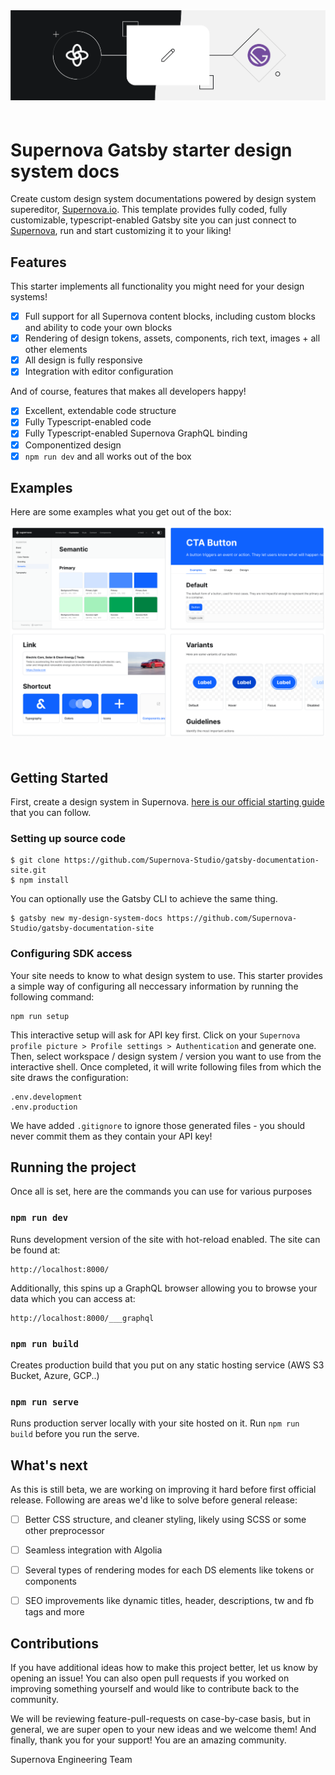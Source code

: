 <img src="https://github.com/Supernova-Studio/gatsby-documentation-site/blob/main/readme-icon.png?raw=true" alt="Supernova + Gatsby Starter Pack" style="max-width:100%; margin-bottom: 20px;" />

# Supernova Gatsby starter design system docs

Create custom design system documentations powered by design system supereditor, [Supernova.io](https://supernova.io). This template provides fully coded, fully customizable, typescript-enabled Gatsby site you can just connect to [Supernova](https://supernova.io), run and start customizing it to your liking!

## Features

This starter implements all functionality you might need for your design systems!

- [x] Full support for all Supernova content blocks, including custom blocks and ability to code your own blocks
- [x] Rendering of design tokens, assets, components, rich text, images + all other elements
- [x] All design is fully responsive
- [x] Integration with editor configuration

And of course, features that makes all developers happy!

- [x] Excellent, extendable code structure
- [x] Fully Typescript-enabled code
- [x] Fully Typescript-enabled Supernova GraphQL binding
- [x] Componentized design
- [x] `npm run dev` and all works out of the box

## Examples

Here are some examples what you get out of the box:

<img src="https://github.com/Supernova-Studio/gatsby-documentation-site/blob/main/readme-example.png?raw=true" alt="Supernova Site Examples" style="max-width:100%; margin-bottom: 20px;" />

## Getting Started 

First, create a design system in Supernova. [here is our official starting guide](https://learn.supernova.io/introduction/getting-started.html) that you can follow.

### Setting up source code
```
$ git clone https://github.com/Supernova-Studio/gatsby-documentation-site.git
$ npm install
```

You can optionally use the Gatsby CLI to achieve the same thing.

```
$ gatsby new my-design-system-docs https://github.com/Supernova-Studio/gatsby-documentation-site
```

### Configuring SDK access

Your site needs to know to what design system to use. This starter provides a simple way of configuring all neccessary information by running the following command:

```
npm run setup
```

This interactive setup will ask for API key first. Click on your `Supernova profile picture > Profile settings > Authentication` and generate one. Then, select workspace / design system / version you want to use from the interactive shell. Once completed, it will write following files from which the site draws the configuration:

```
.env.development
.env.production
```

We have added `.gitignore` to ignore those generated files - you should never commit them as they contain your API key!

## Running the project

Once all is set, here are the commands you can use for various purposes

### `npm run dev`

Runs development version of the site with hot-reload enabled. The site can be found at:

```
http://localhost:8000/
```

Additionally, this spins up a GraphQL browser allowing you to browse your data which you can access at:

```
http://localhost:8000/___graphql
```

### `npm run build`

Creates production build that you put on any static hosting service (AWS S3 Bucket, Azure, GCP..)

### `npm run serve`

Runs production server locally with your site hosted on it. Run `npm run build` before you run the serve.

## What's next

As this is still beta, we are working on improving it hard before first official release. Following are areas we'd like to solve before general release:

- [ ] Better CSS structure, and cleaner styling, likely using SCSS or some other preprocessor
- [ ] Seamless integration with Algolia
- [ ] Several types of rendering modes for each DS elements like tokens or components
- [ ] SEO improvements like dynamic titles, header, descriptions, tw and fb tags and more


## Contributions

If you have additional ideas how to make this project better, let us know by opening an issue! You can also open pull requests if you worked on improving something yourself and would like to contribute back to the community. 

We will be reviewing feature-pull-requests on case-by-case basis, but in general, we are super open to your new ideas and we welcome them! And finally, thank you for your support! You are an amazing community.

Supernova Engineering Team